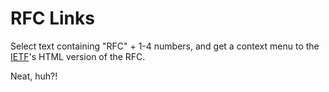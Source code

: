 # RFC Links

Select text containing "RFC" + 1-4 numbers, and get a context menu to the
[IETF](http://ietf.org/)'s HTML version of the RFC.

Neat, huh?!
